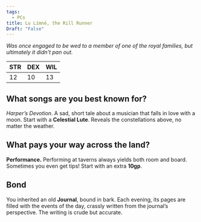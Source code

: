 ```yaml
---
tags:
  - PCs
title: Lu Límnē, the Rill Runner
Draft: "False"
---
```


*Was once engaged to be wed to a member of one of the royal families, but ultimately it didn't pan out.*

| STR | DEX | WIL |
| --- | --- | --- |
| 12  | 10  | 13  |

## What songs are you best known for? 
_Harper’s Devotion_. A sad, short tale about a musician that falls in love with a moon. Start with a **Celestial Lute**. Reveals the constellations above, no matter the weather.
## What pays your way across the land?
**Performance.** Performing at taverns always yields both room and board. Sometimes you even get tips! Start with an extra **10gp**.
## Bond
You inherited an old **Journal**, bound in bark. Each evening, its pages are filled with the events of the day, crassly written from the journal’s perspective. The writing is crude but accurate.
